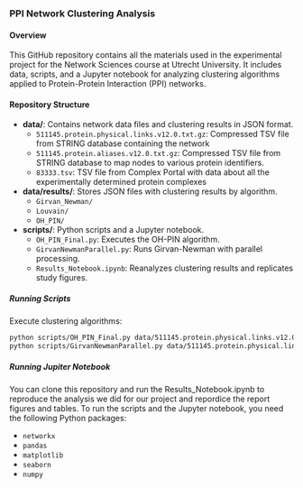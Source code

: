 ### PPI Network Clustering Analysis

#### Overview
This GitHub repository contains all the materials used in the experimental project for the Network Sciences course at Utrecht University. It includes data, scripts, and a Jupyter notebook for analyzing clustering algorithms applied to Protein-Protein Interaction (PPI) networks.

#### Repository Structure
- **data/**: Contains network data files and clustering results in JSON format.
  - `511145.protein.physical.links.v12.0.txt.gz`: Compressed TSV file from STRING database containing the network
  - `511145.protein.aliases.v12.0.txt.gz`:  Compressed TSV file from STRING database to map nodes to various protein identifiers.
  - `83333.tsv`: TSV file from Complex Portal with data about all the experimentally determined protein complexes
- **data/results/**: Stores JSON files with clustering results by algorithm.
  - `Girvan_Newman/`
  - `Louvain/`
  - `OH_PIN/`
- **scripts/**: Python scripts and a Jupyter notebook.
  - `OH_PIN_Final.py`: Executes the OH-PIN algorithm.
  - `GirvanNewmanParallel.py`: Runs Girvan-Newman with parallel processing.
  - `Results_Notebook.ipynb`: Reanalyzes clustering results and replicates study figures.


##### Running Scripts
Execute clustering algorithms:
```bash
python scripts/OH_PIN_Final.py data/511145.protein.physical.links.v12.0.txt.gz
python scripts/GirvanNewmanParallel.py data/511145.protein.physical.links.v12.0.txt.gz <num_cores>
```

##### Running Jupiter Notebook
You can clone this repository and run the Results_Notebook.ipynb to reproduce the analysis we did for our project and repordice the report figures and tables. To run the scripts and the Jupyter notebook, you need the following Python packages:
- `networkx`
- `pandas`
- `matplotlib`
- `seaborn`
- `numpy`
